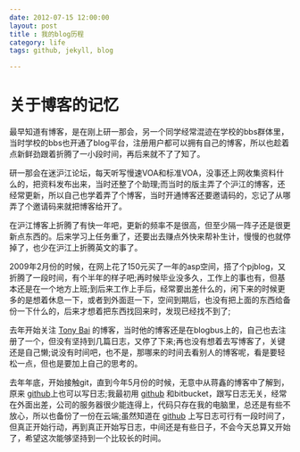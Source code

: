 ```yaml
---
date: 2012-07-15 12:00:00
layout: post
title : 我的blog历程
category: life
tags: github, jekyll, blog

---
```


关于博客的记忆
==============

最早知道有博客，是在刚上研一那会，另一个同学经常混迹在学校的bbs群体里，当时学校的bbs也开通了blog平台，注册用户都可以拥有自己的博客，所以也趁着点新鲜劲跟着折腾了一小段时间，再后来就不了了知了。

研一那会在迷沪江论坛，每天听写慢速VOA和标准VOA，没事还上网收集资料什么的，把资料发布出来，当时还整了个助理;而当时的版主弄了个沪江的博客，还经常更新，所以自己也学着弄了个博客，当时开通博客还要邀请码的，忘记了从哪弄了个邀请码来就把博客给开了。

在沪江博客上折腾了有快一年吧，更新的频率不是很高，但至少隔一阵子还是很更新点东西的。后来学习上任务重了，还要出去赚点外快来帮补生计，慢慢的也就停掉了，也少在沪江上折腾英文的事了。

2009年2月份的时候，在网上花了150元买了一年的asp空间，搭了个pjblog，又折腾了一段时间，有个半年的样子吧;再时候毕业没多久，工作上的事也有，但基本还是在一个地方上班;到后来工作上手后，经常要出差什么的，闲下来的时候更多的是想着休息一下，或者到外面逛一下，空间到期后，也没有把上面的东西给备份一下什么的，后来才想着把东西找回来时，发现已经找不到了;

去年开始关注 [Tony Bai][] 的博客，当时他的博客还是在blogbus上的，自己也去注册了一个，但没有坚持到几篇日志，又停了下来;再也没有想着去写博客了，关键还是自己懒;说没有时间吧，也不是，那哪来的时间去看别人的博客呢，看是要轻松一点，但也是要加上自己的思考的。

去年年底，开始接触git，直到今年5月份的时候，无意中从蒋鑫的博客中了解到，原来 [github][]上也可以写日志;我最初用 [github][] 和bitbucket，跟写日志无关，经常在外面出差，公司的服务器很少能连得上，代码只存在我的电脑里，总还是有些不放心，所以也备份了一份在云端;虽然知道在 [github][] 上写日志可行有一段时间了，但真正开始行动，再到真正开始写日志，中间还是有些日子，不会今天总算又开始了，希望这次能够坚持到一个比较长的时间。

[Tony Bai]: http://tonybai.com
[github]: https://github.com
